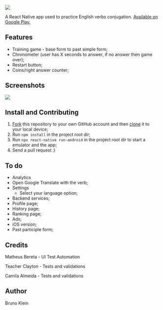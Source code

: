 ![](https://i.imgur.com/01MQeh8.png)

A React Native app used to practice English verbs conjugation.
[Available on Google Play.](www.shorturl.at/hmWX2)

## Features

- Training game - base form to past simple form;
- Chronometer (user has X seconds to answer, if no answer then game over);
- Restart button;
- Coins/right answer counter;

## Screenshots
![](https://i.imgur.com/9U0n0Kr.png)

## Install and Contributing

1. [Fork](https://help.github.com/articles/fork-a-repo/) this repository to your own GitHub account and then [clone](https://help.github.com/articles/cloning-a-repository/) it to your local device;
2. Run `npm install` in the project root dir;
3. Run `npx react-native run-android` in the project root dir to start a emulator and the app;
4. Send a pull request :)

## To do

- Analytics
- Open Google Translate with the verb;
- Settings
    - Select your language option;
- Backend services;
- Profile page;
- History page;
- Ranking page;
- Ads;
- iOS version; 
- Past participle form;

## Credits

Matheus Bereta - UI Test Automation

Teacher Clayton - Tests and validations

Camila Almeida - Tests and validations

## Author

Bruno Klein